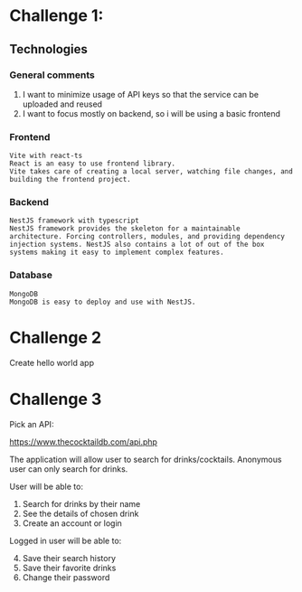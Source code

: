 # Challenge 1:

## Technologies

### General comments

1. I want to minimize usage of API keys so that the service can be uploaded and reused
2. I want to focus mostly on backend, so i will be using a basic frontend

### Frontend

    Vite with react-ts
    React is an easy to use frontend library.
    Vite takes care of creating a local server, watching file changes, and building the frontend project.

### Backend

    NestJS framework with typescript
    NestJS framework provides the skeleton for a maintainable architecture. Forcing controllers, modules, and providing dependency injection systems. NestJS also contains a lot of out of the box systems making it easy to implement complex features.

### Database

    MongoDB
    MongoDB is easy to deploy and use with NestJS.

# Challenge 2

Create hello world app

# Challenge 3

Pick an API:

https://www.thecocktaildb.com/api.php

The application will allow user to search for drinks/cocktails. Anonymous user can only search for drinks.

User will be able to:

1. Search for drinks by their name
2. See the details of chosen drink
3. Create an account or login

Logged in user will be able to:

4. Save their search history
5. Save their favorite drinks
6. Change their password
